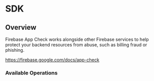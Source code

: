 # SDK

## Overview

Firebase App Check works alongside other Firebase services to help protect your backend resources from abuse, such as billing fraud or phishing.

<https://firebase.google.com/docs/app-check>
### Available Operations

